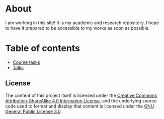 # About

I am working in this site! It is my academic and research repository. I hope to have it prepared to be accessible to my works as soon as possible.

# Table of contents
- [Course tasks](https://ivanhercaz.github.io/research/homework/)
- [Talks](https://ivanhercaz.github.io/research/talks/)

## License

The content of this project itself is licensed under the [Creative Commons Attribution-ShareAlike 4.0 Internation License](http://creativecommons.org/licenses/by-sa/4.0), and the underlying source code used to format and display that content is licensed under the [GNU General Public License 3.0](https://github.com/ivanhercaz/research/blob/master/LICENSE).

